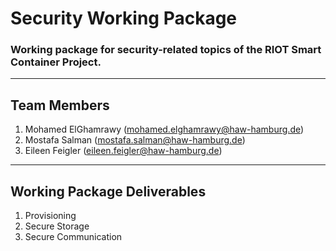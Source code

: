 # Security Working Package
### Working package for security-related topics of the RIOT Smart Container Project.
---
## Team Members
1. Mohamed ElGhamrawy (mohamed.elghamrawy@haw-hamburg.de)
2. Mostafa Salman (mostafa.salman@haw-hamburg.de)
3. Eileen Feigler (eileen.feigler@haw-hamburg.de)

---

## Working Package Deliverables
1. Provisioning
2. Secure Storage
3. Secure Communication

